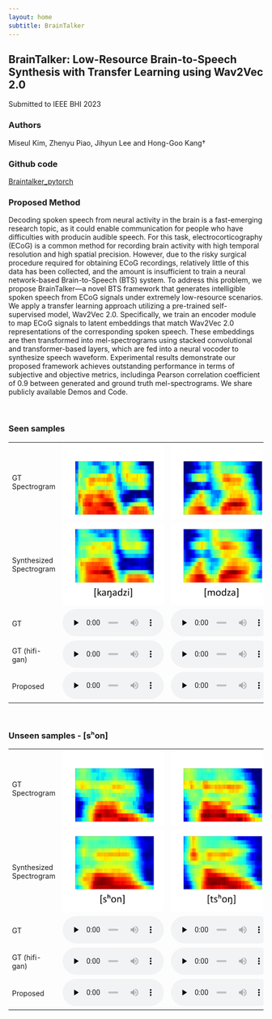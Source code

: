 ```yaml
---
layout: home
subtitle: BrainTalker
---
```


<h2> BrainTalker: Low-Resource Brain-to-Speech Synthesis with Transfer Learning using Wav2Vec 2.0
</h2>

Submitted to IEEE BHI 2023

<h3>Authors
</h3>
Miseul Kim, Zhenyu Piao, Jihyun Lee and Hong-Goo Kang†

<h3>Github code
</h3>
<a href="https://github.com/braintalker/braintalker_pytorch">Braintalker_pytorch</a>

<br />

<h3>Proposed Method</h3>

Decoding spoken speech from neural activity in the brain is a fast-emerging research topic, as it could enable communication for people who have difficulties with producin audible speech. For this task, electrocorticography (ECoG) is a common method for recording brain activity with high temporal resolution and high spatial precision. However, due to the risky surgical procedure required for obtaining ECoG recordings, relatively little of this data has been collected, and the amount is insufficient to train a neural network-based Brain-to-Speech (BTS) system. To address this problem, we propose BrainTalker—a novel BTS framework that generates intelligible spoken speech from ECoG signals under extremely low-resource scenarios. We apply a transfer learning approach utilizing a pre-trained self-supervised model, Wav2Vec 2.0. Specifically, we train an encoder module to map ECoG signals to latent embeddings that match Wav2Vec 2.0 representations of the corresponding spoken speech. These embeddings are then transformed into mel-spectrograms using stacked convolutional and transformer-based layers, which are fed into a neural vocoder to synthesize speech waveform. Experimental results demonstrate our proposed framework achieves outstanding performance in terms of subjective and objective metrics, includinga Pearson correlation
coefficient of 0.9 between generated and ground truth mel-spectrograms. We share publicly available Demos and Code.

<br />

<h3>Seen samples
</h3>

<table style="width:10; height:10">
    <tr>
        <td>
        	GT Spectrogram
        </td>
        <td class="someting">
            <img src="./assets/img/a.png" width="200">
        </td>
        <td class="someting">
            <img src="./assets/img/b.png" width="200">
        </td>
        <td class="someting">
            <img src="./assets/img/c.png" width="200">
        </td>
        <td class="someting">
            <img src="./assets/img/d.png" width="200">
        </td>
    </tr>
    <tr>
        <td>
        	Synthesized Spectrogram
        </td>
        <td class="someting">
            <img src="./assets/img/a_t.png" width="200">
        </td>
        <td class="someting">
            <img src="./assets/img/b_t.png" width="200">
        </td>
        <td class="someting">
            <img src="./assets/img/c_t.png" width="200">
        </td>
        <td class="someting">
            <img src="./assets/img/d_t.png" width="200">
        </td>
    </tr>
    <tr>
        <td class="first-col">GT</td>
        <td><audio controls style="width: 200px;" preload="none"><source src="./assets/sample/gt/HSH2_sem2_ecog_4_0.wav"></audio></td>
        <td><audio controls style="width: 200px;" preload="none"><source src="./assets/sample/gt/HSH2_sem2_ecog_9_4.wav"></audio></td>
        <td><audio controls style="width: 200px;" preload="none"><source src="./assets/sample/gt/HSH2_sem8_ecog_14_9.wav"></audio></td>
        <td><audio controls style="width: 200px;" preload="none"><source src="./assets/sample/gt/HSH2_sem7_ecog_7_11.wav"></audio></td>
    </tr>
    <tr>
        <td class="first-col">GT (hifi-gan)</td>
        <td><audio controls style="width: 200px;" preload="none"><source src="./assets/sample/gt_hifigan/HSH2_sem2_ecog_4_0_target.wav"></audio></td>
        <td><audio controls style="width: 200px;" preload="none"><source src="./assets/sample/gt_hifigan/HSH2_sem2_ecog_9_4_target.wav"></audio></td>
        <td><audio controls style="width: 200px;" preload="none"><source src="./assets/sample/gt_hifigan/HSH2_sem8_ecog_14_9_target.wav"></audio></td>
        <td><audio controls style="width: 200px;" preload="none"><source src="./assets/sample/gt_hifigan/HSH2_sem7_ecog_7_11_target.wav"></audio></td>
    </tr>
    <tr>
        <td class="first-col">Proposed</td>
        <td><audio controls style="width: 200px;" preload="none"><source src="./assets/sample/prop/HSH2_sem2_ecog_4_0.wav"></audio></td>
        <td><audio controls style="width: 200px;" preload="none"><source src="./assets/sample/prop/HSH2_sem2_ecog_9_4.wav"></audio></td>
        <td><audio controls style="width: 200px;" preload="none"><source src="./assets/sample/prop/HSH2_sem8_ecog_14_9.wav"></audio></td>
        <td><audio controls style="width: 200px;" preload="none"><source src="./assets/sample/prop/HSH2_sem7_ecog_7_11.wav"></audio></td>
    </tr>
</table>

<br />

<h3>Unseen samples - [sʰon]
</h3>

<table style="width:10; height:10">
    <tr>
        <td>
        	GT Spectrogram
        </td>
        <td class="someting">
            <img src="./assets/img/e.png" width="200">
        </td>
        <td class="someting">
            <img src="./assets/img/f.png" width="200">
        </td>
        <td class="someting">
            <img src="./assets/img/g.png" width="200">
        </td>
        <td class="someting">
            <img src="./assets/img/h.png" width="200">
        </td>
    </tr>
    <tr>
        <td>
        	Synthesized Spectrogram
        </td>
        <td class="someting">
            <img src="./assets/img/e_t.png" width="200">
        </td>
        <td class="someting">
            <img src="./assets/img/f_t.png" width="200">
        </td>
        <td class="someting">
            <img src="./assets/img/g_t.png" width="200">
        </td>
        <td class="someting">
            <img src="./assets/img/h_t.png" width="200">
        </td>
    </tr>
    <tr>
        <td class="first-col">GT</td>
        <td><audio controls style="width: 200px;" preload="none"><source src="./assets/sample/gt/HSH2_sem7_ecog_13_8.wav"></audio></td>
        <td><audio controls style="width: 200px;" preload="none"><source src="./assets/sample/gt/HSH2_sem4_ecog_17_8.wav"></audio></td>
        <td><audio controls style="width: 200px;" preload="none"><source src="./assets/sample/gt/HSH2_sem4_ecog_2_8.wav"></audio></td>
        <td><audio controls style="width: 200px;" preload="none"><source src="./assets/sample/gt/HSH2_sem8_ecog_11_8.wav"></audio></td>
    </tr>
    <tr>
        <td class="first-col">GT (hifi-gan)</td>
        <td><audio controls style="width: 200px;" preload="none"><source src="./assets/sample/gt_hifigan/HSH2_sem7_ecog_13_8_target.wav"></audio></td>
        <td><audio controls style="width: 200px;" preload="none"><source src="./assets/sample/gt_hifigan/HSH2_sem4_ecog_17_8_target.wav"></audio></td>
        <td><audio controls style="width: 200px;" preload="none"><source src="./assets/sample/gt_hifigan/HSH2_sem4_ecog_2_8_target.wav"></audio></td>
        <td><audio controls style="width: 200px;" preload="none"><source src="./assets/sample/gt_hifigan/HSH2_sem8_ecog_11_8_target.wav"></audio></td>
    </tr>
    <tr>
        <td class="first-col">Proposed</td>
        <td><audio controls style="width: 200px;" preload="none"><source src="./assets/sample/prop/HSH2_sem7_ecog_13_8.wav"></audio></td>
        <td><audio controls style="width: 200px;" preload="none"><source src="./assets/sample/prop/HSH2_sem4_ecog_17_8.wav"></audio></td>
        <td><audio controls style="width: 200px;" preload="none"><source src="./assets/sample/prop/HSH2_sem4_ecog_2_8.wav"></audio></td>
        <td><audio controls style="width: 200px;" preload="none"><source src="./assets/sample/prop/HSH2_sem8_ecog_11_8.wav"></audio></td>
    </tr>
</table>

<br />
